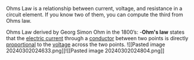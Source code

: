 Ohms Law is a relationship between current, voltage, and resistance in a circuit element. If you know two of them, you can compute the third from Ohms law.

Ohms Law derived by Georg Simon Ohm in the 1800’s:
	-**Ohm's law** states that the [electric current](https://en.wikipedia.org/wiki/Electric_current "Electric current") through a [conductor](https://en.wikipedia.org/wiki/Electrical_conductor "Electrical conductor") between two points is directly [proportional](https://en.wikipedia.org/wiki/Proportionality_(mathematics) "Proportionality (mathematics)") to the [voltage](https://en.wikipedia.org/wiki/Voltage "Voltage") across the two points.
![[Pasted image 20240302024633.png]]![[Pasted image 20240302024804.png]]